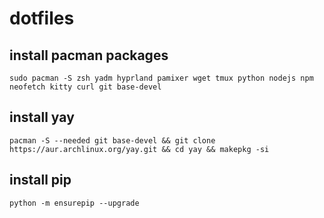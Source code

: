 # dotfiles

## install pacman packages
```
sudo pacman -S zsh yadm hyprland pamixer wget tmux python nodejs npm neofetch kitty curl git base-devel
```

## install yay
```
pacman -S --needed git base-devel && git clone https://aur.archlinux.org/yay.git && cd yay && makepkg -si
```

## install pip
```
python -m ensurepip --upgrade
```
